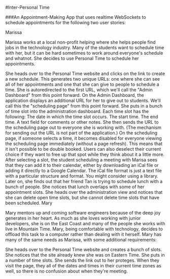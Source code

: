 #Inter-Personal Time

###An Appointment-Making App that uses realtime WebSockets to schedule appointments for the following two user stories:


Marissa

Marissa works at a local non-profit helping where she helps people find jobs in the technology industry. Many of the students want to schedule time with her, but it can be hard sometimes to work around everyone's schedule and whatnot. She decides to use Personal Time to schedule her appointments.

She heads over to the Personal Time website and clicks on the link to create a new schedule.
This generates two unique URLs: one where she can see all of her appointments and one that she can give to people to schedule a time.
She is autoredirected to the first URL, which we'll call the "Admin Dashboard" from this point forward.
On the Admin Dashboard, the application displays an additional URL for her to give out to students. We'll call this the "scheduling page" from this point forward.
She puts in a bunch of time slot into the administration dashboard. Each time slot has the following:
The date in which the time slot occurs.
The start time.
The end time.
A text field for comments or other notes.
She then sends the URL to the scheduling page out to everyone she is working with. (The mechanism for sending out the URL is not part of the application.)
On the scheduling page, if someone selects a time, it becomes disabled for everyone viewing the scheduling page immediately (without a page refresh). This means that it isn't possible to be double booked.
Users can also deselect their current choice if they want to free up that spot while they think about it a little more.
After selecting a slot, the student scheduling a meeting with Marisa sees that they can add it to their calendar, either by downloading an iCal file or adding it directly to a Google Calendar.
The iCal file format is just a text file with a particular structure and format. You might consider using a library.
Later on, she finds out that her friend Tan is trying to schedule lunch with a bunch of people. She notices that lunch overlaps with some of her appointment slots. She heads over the administration view and notices that she can delete open time slots, but she cannot delete time slots that have been scheduled.
Mary

Mary mentors up and coming software engineers because of the deep joy generates in her heart. As much as she loves working with junior developers, she is on the East Coast and many of the people she works with live in Mountain Time. Mary, being comfortable with technology, decides to offload this task to a computer rather than dealing with it herself. Mary has many of the same needs as Marissa, with some additional requirements:

She heads over to the Personal Time website and creates a bunch of slots. She notices that the site already knew she was on Eastern Time. She puts in a number of time slots.
She sends the link out to her proteges.
When they visit the page, they all of the dates and times in their current time zones as well, so there is no confusion about when they're meeting.
